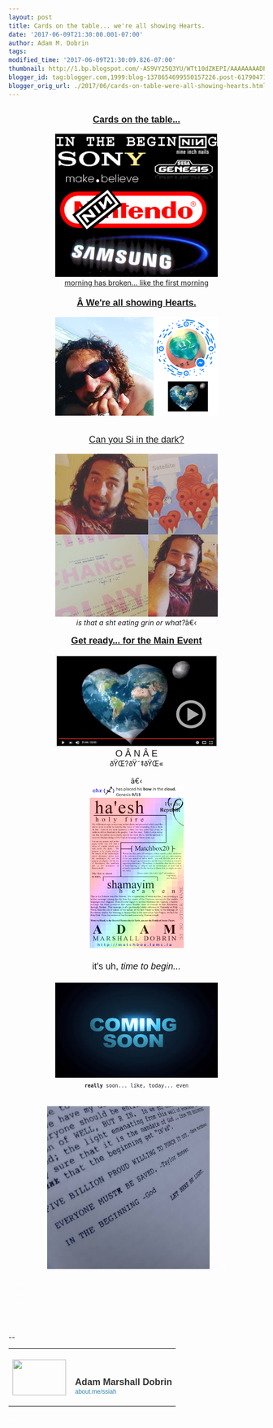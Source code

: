 ```yaml
---
layout: post
title: Cards on the table... we're all showing Hearts.
date: '2017-06-09T21:30:00.001-07:00'
author: Adam M. Dobrin
tags: 
modified_time: '2017-06-09T21:30:09.826-07:00'
thumbnail: http://1.bp.blogspot.com/-AS9VY25Q3YU/WTt10dZKEPI/AAAAAAAADPc/t187KLKxtL4Ug-6-OF8sM0NXGebLujSJwCK4B/s72-c/THECOLOROFheaven-709829.png
blogger_id: tag:blogger.com,1999:blog-1378654699550157226.post-6179047137232417317
blogger_orig_url: ./2017/06/cards-on-table-were-all-showing-hearts.html
---
```


<div dir="ltr"><div class="gmail_quote"><br /><div dir="ltr"><div class="gmail_quote"><div class="m_-890461781625882586HOEnZb"><div class="m_-890461781625882586h5"><div dir="ltr"><div class="gmail_quote"><div dir="ltr"><div class="gmail_quote"><div dir="ltr"><div class="gmail_quote"><div dir="ltr"><span><div><div style="text-align:center"><b><font face="arial black, sans-serif"><a href="./awlist4296878/MsCJa/h/It_s_in_the_word_begin_nin_g_.htm?ITSNOW" style="font-size:large" target="_blank">Cards on the table...</a></font></b></div><div style="text-align:center"><b><br /></b></div><div style="text-align:center"><a href="./awlist4296878/MsCJa/h/It_s_in_the_word_begin_nin_g_.htm?ITSNOW" target="_blank"></a><a href="http://1.bp.blogspot.com/-AS9VY25Q3YU/WTt10dZKEPI/AAAAAAAADPc/t187KLKxtL4Ug-6-OF8sM0NXGebLujSJwCK4B/s1600/THECOLOROFheaven-709829.png"><img src="reqs/1.bp.blogspot.com/-AS9VY25Q3YU/WTt10dZKEPI/AAAAAAAADPc/t187KLKxtL4Ug-6-OF8sM0NXGebLujSJwCK4B/s320/THECOLOROFheaven-709829.png" border="0" alt="" id="BLOGGER_PHOTO_ID_6429862437105307890" /></a></div><div style="text-align:center"><a href="https://sendvid.com/v7w7lt2j" target="_blank">morning has broken... like the first morning</a></div></div><div style="text-align:center"><b><font size="4" face="arial black, sans-serif"><br /></font></b></div></span><span><div style="text-align:center"><b><font size="4" face="arial black, sans-serif"><a href="./CHALK.html
" target="_blank">Â We&#39;re all showing Hearts.</a></font></b></div><div style="text-align:center"><a href="http://goog_1254116430
" target="_blank"><br /></a></div><div style="text-align:center"><a href="./CHALK.html
" target="_blank"></a><a href="http://2.bp.blogspot.com/-cQ4iOld3r9A/WTt10_sN3oI/AAAAAAAADPk/nkX0_m6yrws04tarm-szs5G_xc7e6GppwCK4B/s1600/allshowinghearts-710326.png"><img src="reqs/2.bp.blogspot.com/-cQ4iOld3r9A/WTt10_sN3oI/AAAAAAAADPk/nkX0_m6yrws04tarm-szs5G_xc7e6GppwCK4B/s320/allshowinghearts-710326.png" border="0" alt="" id="BLOGGER_PHOTO_ID_6429862446312054402" /></a></div><div style="text-align:center"><br /></div><div style="text-align:center"><br /></div><div style="text-align:center"><font size="4" face="arial black, sans-serif"><a href="https://www.youtube.com/watch?v=TO9OsSazQ0s" target="_blank">Can you Si in the dark?</a></font></div><div style="text-align:center"><br /></div><div style="text-align:center"><a href="http://3.bp.blogspot.com/-dEFrrIUHNcs/WTt104wyp_I/AAAAAAAADPs/y_J7XIlxTdErPP9fE_45S_kOmVQm5e5PgCK4B/s1600/13735563_10154368953643420_7114626322051587527_o-711524.jpg"><img src="reqs/3.bp.blogspot.com/-dEFrrIUHNcs/WTt104wyp_I/AAAAAAAADPs/y_J7XIlxTdErPP9fE_45S_kOmVQm5e5PgCK4B/s320/13735563_10154368953643420_7114626322051587527_o-711524.jpg" border="0" alt="" id="BLOGGER_PHOTO_ID_6429862444452194290" /></a></div><div style="text-align:center"><i>is that a sht eating grin or what?</i>â&euro;&lsaquo;<br /></div><div style="text-align:center"><br /></div><div style="text-align:center"><font face="arial black, sans-serif" size="4"><b><a href="https://www.facebook.com/MinistryOfForbiddenKnowledge/videos/822202857916957/" target="_blank">Get ready... for the Main Event</a></b></font></div><div style="text-align:center"><br /></div><div style="text-align:center"><a href="https://www.facebook.com/MinistryOfForbiddenKnowledge/videos/822202857916957/" target="_blank"></a><a href="http://3.bp.blogspot.com/-_A8bYDr1A7s/WTt11JWVWBI/AAAAAAAADP0/Eadgn0kCiw4f_OeaFdWg6YAo0DZQQNCWACK4B/s1600/earthplay-712132.png"><img src="reqs/3.bp.blogspot.com/-_A8bYDr1A7s/WTt11JWVWBI/AAAAAAAADP0/Eadgn0kCiw4f_OeaFdWg6YAo0DZQQNCWACK4B/s320/earthplay-712132.png" border="0" alt="" id="BLOGGER_PHOTO_ID_6429862448904624146" /></a></div><div style="text-align:center"><div><font face="arial black, sans-serif" size="4">O Â N Â E</font></div><div></div><div>ð&Yuml;&OElig;?ð&Yuml;&tilde;&Dagger;ð&Yuml;&OElig;«<br /></div><div><br /></div>â&euro;&lsaquo;</div><div style="text-align:center"><font face="arial black, sans-serif" size="4"><a href="http://3.bp.blogspot.com/-xLLskqK3xMg/WTt11T9oAkI/AAAAAAAADP8/i9ZnIaKJzGcUMmBnOzH2uvWjI02IdFTKwCK4B/s1600/bowofchrist-712808.png"><img src="reqs/3.bp.blogspot.com/-xLLskqK3xMg/WTt11T9oAkI/AAAAAAAADP8/i9ZnIaKJzGcUMmBnOzH2uvWjI02IdFTKwCK4B/s320/bowofchrist-712808.png" border="0" alt="" id="BLOGGER_PHOTO_ID_6429862451753779778" /></a><br /><br /></font></div><div style="text-align:center"><font face="arial black, sans-serif" size="4">it&#39;s uh,<i> time to begin...</i></font></div><div style="text-align:center"><font face="arial black, sans-serif" size="4"><i><br /></i></font></div><div style="text-align:center"><font face="arial black, sans-serif" size="4"><i><a href="http://2.bp.blogspot.com/-cGOgGRGYeDM/WTt11cqnIdI/AAAAAAAADQE/9Fe41SZIWDojIFvaIhtTuH-8iKzyOww9ACK4B/s1600/coming-soon-713509.jpg"><img src="reqs/2.bp.blogspot.com/-cGOgGRGYeDM/WTt11cqnIdI/AAAAAAAADQE/9Fe41SZIWDojIFvaIhtTuH-8iKzyOww9ACK4B/s320/coming-soon-713509.jpg" border="0" alt="" id="BLOGGER_PHOTO_ID_6429862454089949650" /></a><br /></i></font></div><div style="text-align:center"><font face="monospace, monospace" size="1"><b>really</b> soon... like, today... even</font><br /></div><div style="text-align:center"><font face="monospace, monospace" size="1"><br /></font></div><div style="text-align:center"><font face="monospace, monospace" size="1"><br /></font></div></span><div style="text-align:center"><font face="monospace, monospace" size="1"><a href="https://www.docdroid.net/x6wJfqC/time-and-chance-rlny-by-adam-marshall-dobrin.pdf" target="_blank"></a><a href="http://1.bp.blogspot.com/-EMhBmRVswEE/WTt11uQpxmI/AAAAAAAADQM/2djpcFrHYwkvE67b1-fMBOI0oZ7rsy0EwCK4B/s1600/12514021_10153953051248420_6708120153282920114_o-714046.jpg"><img src="reqs/1.bp.blogspot.com/-EMhBmRVswEE/WTt11uQpxmI/AAAAAAAADQM/2djpcFrHYwkvE67b1-fMBOI0oZ7rsy0EwCK4B/s320/12514021_10153953051248420_6708120153282920114_o-714046.jpg" border="0" alt="" id="BLOGGER_PHOTO_ID_6429862458812909154" /></a></font><img src="reqs/mailfoogae.appspot.com/t?sender=aYWRhbTVAcmVhbGx5aGltLmNvbQ%3D%3D&amp;type=zerocontent&amp;guid=b7269736-8f56-4a6f-aaff-b9c0f2ea28cd" style="width:0px;max-height:0px;overflow:hidden" /><font color="#ffffff" size="1">á?§</font></div></div> </div><br /></div><div hspace="streak-pt-mark" style="max-height:1px"><img style="width:0px;max-height:0px;overflow:hidden" src="reqs/mailfoogae.appspot.com/t?sender=aYWRhbTVAcmVhbGx5aGltLmNvbQ%3D%3D&amp;type=zerocontent&amp;guid=60ff8271-483b-461b-9613-6f831c253748" /><font color="#ffffff" size="1">á?§</font></div> </div><br /></div><div hspace="streak-pt-mark" style="max-height:1px"><img style="width:0px;max-height:0px;overflow:hidden" src="reqs/mailfoogae.appspot.com/t?sender=aeWl0c2hhY2tAdW5kdWVjb2VyY2lvbi5jb20%3D&amp;type=zerocontent&amp;guid=45736812-cdbb-454b-8eea-0b0b784e674a" /><font color="#ffffff" size="1">á?§</font></div> </div><br /></div></div></div><div hspace="streak-pt-mark" style="max-height:1px"><img style="width:0px;max-height:0px;overflow:hidden" src="reqs/mailfoogae.appspot.com/t?sender=aYWRhbUBmcm9tdGhlbWFjaGluZS5vcmc%3D&amp;type=zerocontent&amp;guid=bc1a8e1b-4b43-4170-8d10-c5c4693615db" /><font color="#ffffff" size="1">á?§</font></div> </div><br /></div> </div><br /><br clear="all" /><div><br /></div>-- <br /><div class="gmail_signature" data-smartmail="gmail_signature"><table border="0" cellpadding="0" cellspacing="0"> <tbody> <tr> <td align="left" valign="bottom" width="107" style="line-height:0;vertical-align:bottom;padding-right:10px;padding-top:20px;padding-bottom:20px"> <a href="https://about.me/ssiah" style="text-decoration:none" target="_blank"> <img src="reqs/thumbs.about.me/thumbnail/users/s/s/i/ssiah_emailsig.jpg?_1423909067_93" alt="" width="105" height="70" style="margin:0;padding:0;display:block;border:1px solid #eeeeee" /> </a> </td> <td align="left" valign="bottom" style="line-height:1.1;vertical-align:bottom;padding-top:20px;padding-bottom:20px"> <img src="reqs/about.me/t/sig?u=ssiah" width="1" height="1" style="border:0;margin:0;padding:0;width:1;height:1;overflow:hidden" /> <div style="font-size:18px;font-weight:bold;color:#333333;font-family:'Proxima Nova',Helvetica,Arial,sans-serif!important">Adam Marshall Dobrin</div> <a href="https://about.me/ssiah" style="text-decoration:none;font-size:12px;color:#2b82ad;font-family:'Proxima Nova',Helvetica,Arial,sans-serif!important" target="_blank">about.me/ssiah                  </a> </td> </tr> </tbody> </table> </div> </div><div hspace="streak-pt-mark" style="max-height:1px"><img alt="" style="width:0px;max-height:0px;overflow:hidden" src="reqs/mailfoogae.appspot.com/t?sender=aYWRhbUBmcm9tdGhlbWFjaGluZS5vcmc%3D&amp;type=zerocontent&amp;guid=7b2ad23e-f855-4397-99d4-050ea3e187c7" /><font color="#ffffff" size="1">á?§</font></div> 